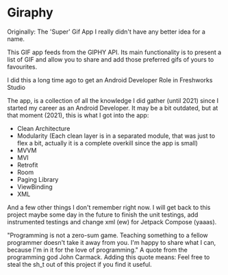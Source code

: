 # Giraphy 
Originally: The 'Super' Gif App
I really didn't have any better idea for a name.

This GIF app feeds from the GIPHY API.
Its main functionality is to present a list of GIF and allow you to share and add those preferred gifs of yours to favourites.

I did this a long time ago to get an Android Developer Role in Freshworks Studio

The app, is a collection of all the knowledge I did gather (until 2021) since I started my career as an Android Developer.
It may be a bit outdated, but at that moment (2021), this is what I got into the app:

- Clean Architecture
- Modularity (Each clean layer is in a separated module, that was just to flex a bit, actually it is a complete overkill since the app is small)
- MVVM
- MVI
- Retrofit
- Room
- Paging Library
- ViewBinding
- XML

And a few other things I don't remember right now. 
I will get back to this project maybe some day in the future to finish the unit testings, add instrumented testings and change xml (ew) for Jetpack Compose (yaaas). 

"Programming is not a zero-sum game. Teaching something to a fellow programmer doesn't take it away from you. I'm happy to share what I can, because I'm in it for the love of programming." 
A quote from the programming god John Carmack. 
Adding this quote means: Feel free to steal the sh_t out of this project if you find it useful.
